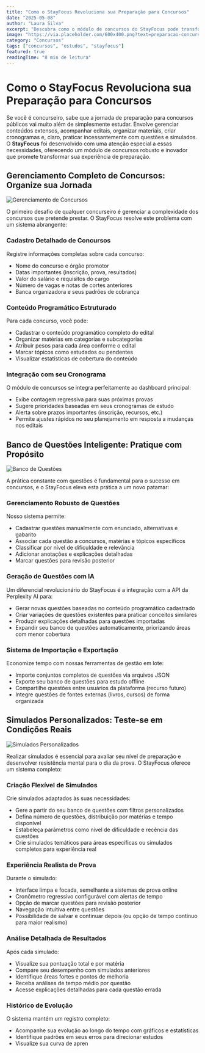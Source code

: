 ```yaml
---
title: "Como o StayFocus Revoluciona sua Preparação para Concursos"
date: "2025-05-08"
author: "Laura Silva"
excerpt: "Descubra como o módulo de concursos do StayFocus pode transformar sua experiência de preparação..."
image: "https://via.placeholder.com/600x400.png?text=preparacao-concursos.jpg"
category: "Concursos"
tags: ["concursos", "estudos", "stayfocus"]
featured: true
readingTime: "8 min de leitura"
---
```

# Como o StayFocus Revoluciona sua Preparação para Concursos

Se você é concurseiro, sabe que a jornada de preparação para concursos públicos vai muito além de simplesmente estudar. Envolve gerenciar conteúdos extensos, acompanhar editais, organizar materiais, criar cronogramas e, claro, praticar incessantemente com questões e simulados. O **StayFocus** foi desenvolvido com uma atenção especial a essas necessidades, oferecendo um módulo de concursos robusto e inovador que promete transformar sua experiência de preparação.

## Gerenciamento Completo de Concursos: Organize sua Jornada

![Gerenciamento de Concursos](https://api.placeholder.com/800/400)

O primeiro desafio de qualquer concurseiro é gerenciar a complexidade dos concursos que pretende prestar. O StayFocus resolve este problema com um sistema abrangente:

### Cadastro Detalhado de Concursos

Registre informações completas sobre cada concurso:
- Nome do concurso e órgão promotor
- Datas importantes (inscrição, prova, resultados)
- Valor do salário e requisitos do cargo
- Número de vagas e notas de cortes anteriores
- Banca organizadora e seus padrões de cobrança

### Conteúdo Programático Estruturado

Para cada concurso, você pode:
- Cadastrar o conteúdo programático completo do edital
- Organizar matérias em categorias e subcategorias
- Atribuir pesos para cada área conforme o edital
- Marcar tópicos como estudados ou pendentes
- Visualizar estatísticas de cobertura do conteúdo

### Integração com seu Cronograma

O módulo de concursos se integra perfeitamente ao dashboard principal:
- Exibe contagem regressiva para suas próximas provas
- Sugere prioridades baseadas em seus cronogramas de estudo
- Alerta sobre prazos importantes (inscrição, recursos, etc.)
- Permite ajustes rápidos no seu planejamento em resposta a mudanças nos editais

## Banco de Questões Inteligente: Pratique com Propósito

![Banco de Questões](https://api.placeholder.com/800/400)

A prática constante com questões é fundamental para o sucesso em concursos, e o StayFocus eleva esta prática a um novo patamar:

### Gerenciamento Robusto de Questões

Nosso sistema permite:
- Cadastrar questões manualmente com enunciado, alternativas e gabarito
- Associar cada questão a concursos, matérias e tópicos específicos
- Classificar por nível de dificuldade e relevância
- Adicionar anotações e explicações detalhadas
- Marcar questões para revisão posterior

### Geração de Questões com IA

Um diferencial revolucionário do StayFocus é a integração com a API da Perplexity AI para:
- Gerar novas questões baseadas no conteúdo programático cadastrado
- Criar variações de questões existentes para praticar conceitos similares
- Produzir explicações detalhadas para questões importadas
- Expandir seu banco de questões automaticamente, priorizando áreas com menor cobertura

### Sistema de Importação e Exportação

Economize tempo com nossas ferramentas de gestão em lote:
- Importe conjuntos completos de questões via arquivos JSON
- Exporte seu banco de questões para estudo offline
- Compartilhe questões entre usuários da plataforma (recurso futuro)
- Integre questões de fontes externas (livros, cursos) de forma organizada

## Simulados Personalizados: Teste-se em Condições Reais

![Simulados Personalizados](https://api.placeholder.com/800/400)

Realizar simulados é essencial para avaliar seu nível de preparação e desenvolver resistência mental para o dia da prova. O StayFocus oferece um sistema completo:

### Criação Flexível de Simulados

Crie simulados adaptados às suas necessidades:
- Gere a partir do seu banco de questões com filtros personalizados
- Defina número de questões, distribuição por matérias e tempo disponível
- Estabeleça parâmetros como nível de dificuldade e recência das questões
- Crie simulados temáticos para áreas específicas ou simulados completos para experiência real

### Experiência Realista de Prova

Durante o simulado:
- Interface limpa e focada, semelhante a sistemas de prova online
- Cronômetro regressivo configurável com alertas de tempo
- Opção de marcar questões para revisão posterior
- Navegação intuitiva entre questões
- Possibilidade de salvar e continuar depois (ou opção de tempo contínuo para maior realismo)

### Análise Detalhada de Resultados

Após cada simulado:
- Visualize sua pontuação total e por matéria
- Compare seu desempenho com simulados anteriores
- Identifique áreas fortes e pontos de melhoria
- Receba análises de tempo médio por questão
- Acesse explicações detalhadas para cada questão errada

### Histórico de Evolução

O sistema mantém um registro completo:
- Acompanhe sua evolução ao longo do tempo com gráficos e estatísticas
- Identifique padrões em seus erros para direcionar estudos
- Visualize sua curva de apren